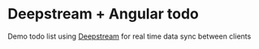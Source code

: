 # Deepstream + Angular todo

Demo todo list using [Deepstream](https://deepstream.io/) for real time data sync between clients  
